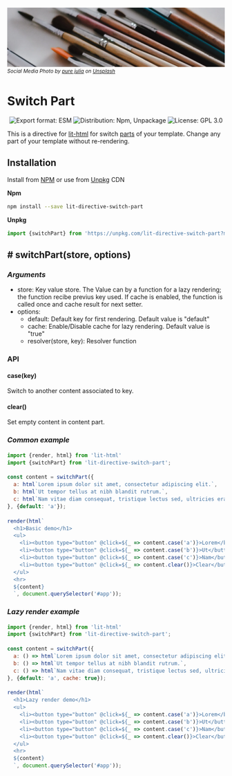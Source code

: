 ![Switch Part](./header.webp)
<sup>_Social Media Photo by [pure julia](https://unsplash.com/@purejulia) on [Unsplash](https://unsplash.com/photos/HH-iKI0veVI)_</sup>

# Switch Part
<p align="center">
  <img alt="Export format: ESM" src="https://img.shields.io/badge/fomat-esm-yellowgreen" />
  <img alt="Distribution: Npm, Unpackage" src="https://img.shields.io/badge/%F0%9F%93%A6-npm%20unpk-yellowgreen" />
  <img alt="License: GPL 3.0" src="https://img.shields.io/badge/GPL 3.0-license-yellowgreen" />
</p>

This is a directive for [lit-html](https://lit-html.polymer-project.org/) for switch [parts](https://lit-html.polymer-project.org/api/interfaces/_lit_html_.part.html) of your template. Change any part of your template without re-rendering.

## Installation

Install from [NPM](https://www.npmjs.com/package/lit-directive-switch-part) or use from [Unpkg](https://unpkg.com/lit-directive-switch-part) CDN

**Npm**
```sh
npm install --save lit-directive-switch-part
```

**Unpkg**
```javascript
import {switchPart} from 'https://unpkg.com/lit-directive-switch-part?module'
```

## # switchPart(store, options)

### _Arguments_

* store: Key value store. The Value can by a function for a lazy rendering; the function recibe previus key used. If cache is enabled, the function is called once and cache result for next setter.
* options:
  * default: Default key for first rendering. Default value is "default"
  * cache: Enable/Disable cache for lazy rendering. Default value is "true"
  * resolver(store, key): Resolver function

### API

#### case(key)

Switch to another content associated to key.

#### clear()

Set empty content in content part.

### _Common example_

```javascript
import {render, html} from 'lit-html'
import {switchPart} from 'lit-directive-switch-part';

const content = switchPart({
  a: html`Lorem ipsum dolor sit amet, consectetur adipiscing elit.`,
  b: html`Ut tempor tellus at nibh blandit rutrum.`,
  c: html`Nam vitae diam consequat, tristique lectus sed, ultricies erat.`
}, {default: 'a'});

render(html`
  <h1>Basic demo</h1>
  <ul>
    <li><button type="button" @click=${_ => content.case('a')}>Lorem</buttom></li>
    <li><button type="button" @click=${_ => content.case('b')}>Ut</buttom></li>
    <li><button type="button" @click=${_ => content.case('c')}>Nam</buttom></li>
    <li><button type="button" @click=${_ => content.clear()}>Clear</buttom></li>
  </ul>
  <hr>
  ${content}
  `, document.querySelector('#app'));
```

### _Lazy render example_

```javascript
import {render, html} from 'lit-html'
import {switchPart} from 'lit-directive-switch-part';

const content = switchPart({
  a: () => html`Lorem ipsum dolor sit amet, consectetur adipiscing elit.`,
  b: () => html`Ut tempor tellus at nibh blandit rutrum.`,
  c: () => html`Nam vitae diam consequat, tristique lectus sed, ultricies erat.`
}, {default: 'a', cache: true});

render(html`
  <h1>Lazy render demo</h1>
  <ul>
    <li><button type="button" @click=${_ => content.case('a')}>Lorem</buttom></li>
    <li><button type="button" @click=${_ => content.case('b')}>Ut</buttom></li>
    <li><button type="button" @click=${_ => content.case('c')}>Nam</buttom></li>
    <li><button type="button" @click=${_ => content.clear()}>Clear</buttom></li>
  </ul>
  <hr>
  ${content}
  `, document.querySelector('#app'));
```